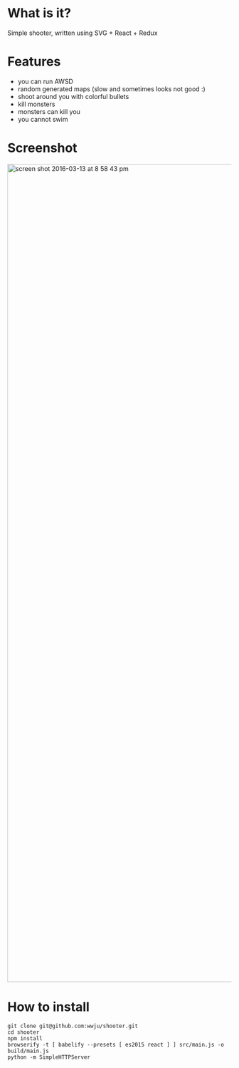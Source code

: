 # What is it?

Simple shooter, written using SVG + React + Redux

# Features

- you can run AWSD
- random generated maps (slow and sometimes looks not good :)
- shoot around you with colorful bullets
- kill monsters
- monsters can kill you
- you cannot swim

# Screenshot

<img width="1837" alt="screen shot 2016-03-13 at 8 58 43 pm" src="https://cloud.githubusercontent.com/assets/3179564/13868428/2c1a5c56-ecfb-11e5-85a0-5aeaf8a76924.png">


# How to install

```
git clone git@github.com:wwju/shooter.git
cd shooter
npm install
browserify -t [ babelify --presets [ es2015 react ] ] src/main.js -o build/main.js
python -m SimpleHTTPServer
```
